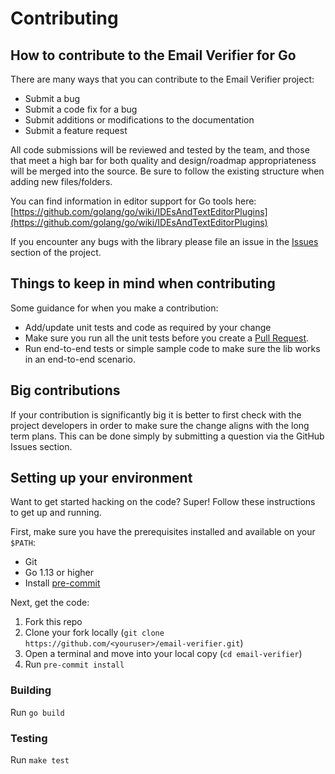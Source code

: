 # Contributing

## How to contribute to the Email Verifier for Go

There are many ways that you can contribute to the Email Verifier project:

- Submit a bug
- Submit a code fix for a bug
- Submit additions or modifications to the documentation
- Submit a feature request

All code submissions will be reviewed and tested by the team, and those that meet a high bar for both quality and design/roadmap appropriateness will be merged into the source. Be sure to follow the existing structure when adding new files/folders.

You can find information in editor support for Go tools here: [https://github.com/golang/go/wiki/IDEsAndTextEditorPlugins](https://github.com/golang/go/wiki/IDEsAndTextEditorPlugins)

If you encounter any bugs with the library please file an issue in the [Issues](https://github.com/AfterShip/email-verifier/issues) section of the project.

## Things to keep in mind when contributing

Some guidance for when you make a contribution:

- Add/update unit tests and code as required by your change
- Make sure you run all the unit tests before you create a [Pull Request](https://help.github.com/en/github/collaborating-with-issues-and-pull-requests/about-pull-requests).
- Run end-to-end tests or simple sample code to make sure the lib works in an end-to-end scenario.

## Big contributions

If your contribution is significantly big it is better to first check with the project developers in order to make sure the change aligns with the long term plans. This can be done simply by submitting a question via the GitHub Issues section.

## Setting up your environment

Want to get started hacking on the code? Super! Follow these instructions to get up and running.

First, make sure you have the prerequisites installed and available on your `$PATH`:

- Git
- Go 1.13 or higher
- Install [pre-commit](https://pre-commit.com/)

Next, get the code:

1. Fork this repo
2. Clone your fork locally (`git clone https://github.com/<youruser>/email-verifier.git`)
3. Open a terminal and move into your local copy (`cd email-verifier`)
4. Run `pre-commit install`

### Building

Run `go build`

### Testing

Run `make test`
